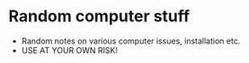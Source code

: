 # Random computer stuff

- Random notes on various computer issues, installation etc.  
- USE AT YOUR OWN RISK!


